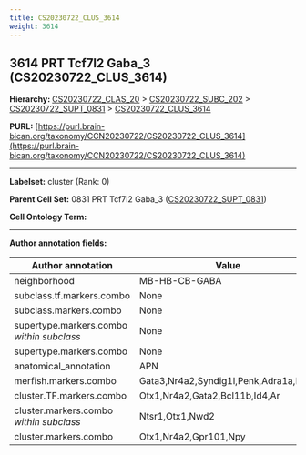 ```yaml
---
title: CS20230722_CLUS_3614
weight: 3614
---
```

## 3614 PRT Tcf7l2 Gaba_3 (CS20230722_CLUS_3614)
<b>Hierarchy: </b>
[CS20230722_CLAS_20](../CS20230722_CLAS_20) >
[CS20230722_SUBC_202](../CS20230722_SUBC_202) >
[CS20230722_SUPT_0831](../CS20230722_SUPT_0831) >
[CS20230722_CLUS_3614](../CS20230722_CLUS_3614)

**PURL:** [https://purl.brain-bican.org/taxonomy/CCN20230722/CS20230722_CLUS_3614](https://purl.brain-bican.org/taxonomy/CCN20230722/CS20230722_CLUS_3614)

---


**Labelset:** cluster (Rank: 0)

**Parent Cell Set:** 0831 PRT Tcf7l2 Gaba_3 ([CS20230722_SUPT_0831](../CS20230722_SUPT_0831))



**Cell Ontology Term:** 

[MARKER GENES.]: #


---

[TRANSFERRED ANNOTATIONS.]: #


[AUTHOR ANNOTATION FIELDS.]: #


**Author annotation fields:**

| Author annotation | Value |
|-------------------|-------|
|neighborhood|MB-HB-CB-GABA|
|subclass.tf.markers.combo|None|
|subclass.markers.combo|None|
|supertype.markers.combo _within subclass_|None|
|supertype.markers.combo|None|
|anatomical_annotation|APN|
|merfish.markers.combo|Gata3,Nr4a2,Syndig1l,Penk,Adra1a,Lhx1|
|cluster.TF.markers.combo|Otx1,Nr4a2,Gata2,Bcl11b,Id4,Ar|
|cluster.markers.combo _within subclass_|Ntsr1,Otx1,Nwd2|
|cluster.markers.combo|Otx1,Nr4a2,Gpr101,Npy|
